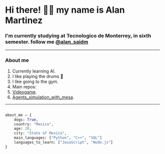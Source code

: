 # Hi there! :man_technologist: my name is Alan Martinez

### I'm currently studying at Tecnologico de Monterrey, in sixth semester. follow me [@alan_saidm](https://www.instagram.com/alan_saidm/?next=%2F)

----------------

### About me

1. Currently learning AI.
2. I like playing the drums :musical_note:
3. I like going to the gym.
4. Main repos:
5. [Videogame](https://github.com/Adrian101-hnd/Jump_n_Bump).
6. [Agents_simulation_with_mesa](https://github.com/AlanSaid1/M1Actividad).

--------------------

```Python

about_me = {
    dogs: True,
    country: "Mexico",
    age: 20,
    city: "State of Mexico",
    main_languages: ["Python", "C++", "SQL"]
    languages_to_learn: ["JavaScript", "Node.js"]
}

```